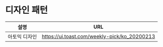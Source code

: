 # 디자인 패턴

| 설명          | URL                                          |
| ------------- | -------------------------------------------- |
| 아토믹 디자인 | https://ui.toast.com/weekly-pick/ko_20200213 |
